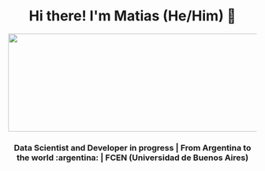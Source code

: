 <h1 align="center">
    Hi there! I'm Matias (He/Him) 👋
</h1>
<p align="center">
  <img src="https://media.giphy.com/media/9JJtjLliEF5N68yf3e/giphy.gif" width="600" height="200"/>
</p>

<h3 align="center"> Data Scientist and Developer in progress | From Argentina to the world :argentina: | FCEN (Universidad de Buenos Aires) </h3>
<!--
**mdds-ds/mdds-ds** is a ✨ _special_ ✨ repository because its `README.md` (this file) appears on your GitHub profile.

Here are some ideas to get you started:

- 🔭 I’m currently working on ...
- 🌱 I’m currently learning ...
- 👯 I’m looking to collaborate on ...
- 🤔 I’m looking for help with ...
- 💬 Ask me about ...
- 📫 How to reach me: ...
- 😄 Pronouns: ...
- ⚡ Fun fact: ...
-->
